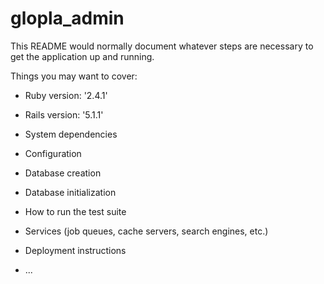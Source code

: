 # glopla_admin

This README would normally document whatever steps are necessary to get the
application up and running.

Things you may want to cover:

* Ruby version: '2.4.1'

* Rails version: '5.1.1'

* System dependencies

* Configuration

* Database creation

* Database initialization

* How to run the test suite

* Services (job queues, cache servers, search engines, etc.)

* Deployment instructions

* ...

